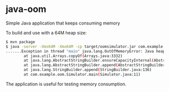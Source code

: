 # java-oom
Simple Java application that keeps consuming memory

To build and use with a 64M heap size:

```sh
$ mvn package
$ java -server -Xms64M -Xmx64M -cp target/oomsimulator.jar com.example.oom.Simulator
.......Exception in thread "main" java.lang.OutOfMemoryError: Java heap space
        at java.util.Arrays.copyOf(Arrays.java:3332)
        at java.lang.AbstractStringBuilder.ensureCapacityInternal(AbstractStringBuilder.java:124)
        at java.lang.AbstractStringBuilder.append(AbstractStringBuilder.java:448)
        at java.lang.StringBuilder.append(StringBuilder.java:136)
        at com.example.oom.Simulator.main(Simulator.java:11)
```

The application is useful for testing memory consumption.

